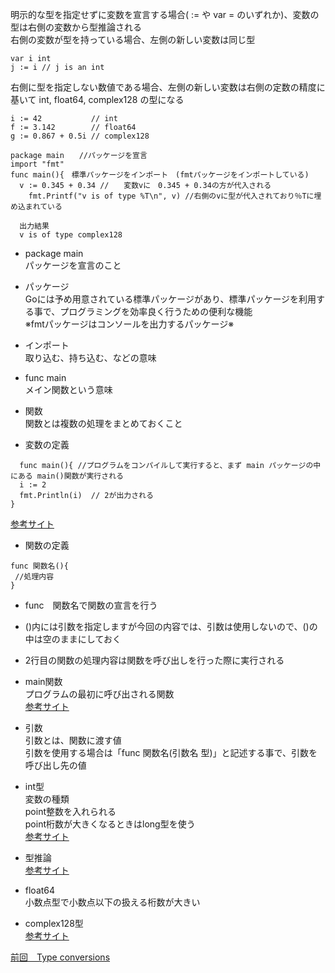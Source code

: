 明示的な型を指定せずに変数を宣言する場合( := や var = のいずれか)、変数の型は右側の変数から型推論される<br>
右側の変数が型を持っている場合、左側の新しい変数は同じ型<br>

```
var i int
j := i // j is an int
```
右側に型を指定しない数値である場合、左側の新しい変数は右側の定数の精度に基いて int, float64, complex128 の型になる<br>

```
i := 42           // int
f := 3.142        // float64
g := 0.867 + 0.5i // complex128
```

```
package main　　//パッケージを宣言
import "fmt"
func main(){　標準パッケージをインポート　(fmtパッケージをインポートしている)
  v := 0.345 + 0.34 //　　変数vに　0.345 + 0.34の方が代入される
	fmt.Printf("v is of type %T\n", v) //右側のvに型が代入されており％Tに埋め込まれている
  
  出力結果
  v is of type complex128
  ```
  
  - package main<br>
 パッケージを宣言のこと<br>
 
- パッケージ<br>
 Goには予め用意されている標準パッケージがあり、標準パッケージを利用する事で、プログラミングを効率良く行うための便利な機能<br>
 ※fmtパッケージはコンソールを出力するパッケージ※<br>
  
- インポート　<br>
取り込む、持ち込む、などの意味<br>
 
- func main<br>
 メイン関数という意味<br>
    
- 関数<br>
関数とは複数の処理をまとめておくこと<br>

- 変数の定義
```
  func main(){ //プログラムをコンパイルして実行すると、まず main パッケージの中にある main()関数が実行される
  i := 2
  fmt.Println(i)  // 2が出力される
}
```
<a href="https://y-hiroyuki.xyz/go/variable/what-is-variable">参考サイト</a>


- 関数の定義
```
func 関数名(){
 //処理内容
}
```
- func　関数名で関数の宣言を行う<br>
- ()内には引数を指定しますが今回の内容では、引数は使用しないので、()の中は空のままにしておく<br>
- 2行目の関数の処理内容は関数を呼び出しを行った際に実行される<br>

- main関数<br>
プログラムの最初に呼び出される関数<br>
<a href="https://zenn.dev/kubo_programmer/articles/990891ff3a43c5">参考サイト</a>

- 引数<br>
引数とは、関数に渡す値<br>
引数を使用する場合は「func 関数名(引数名 型)」と記述する事で、引数を呼び出し先の値<br>

- int型<br>
変数の種類<br>
point整数を入れられる<br>
point桁数が大きくなるときはlong型を使う<br>
<a href="https://wa3.i-3-i.info/word14966.html">参考サイト</a>

- 型推論<br>
<a href="https://www.nttdata.com/jp/ja/data-insight/2014/071001/">参考サイト</a>

- float64<br>
小数点型で小数点以下の扱える桁数が大きい<br>

- complex128型<br>
<a href="https://qiita.com/intelf___/items/039eccffd422321ec6dd">参考サイト</a>


<a href="https://github.com/morimotoyuuki111/Go2/blob/main/Type%20conversions.md">前回　Type conversions</a>


